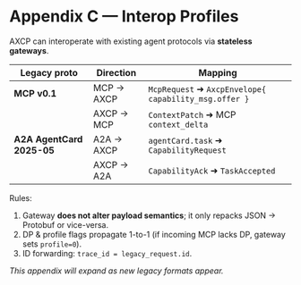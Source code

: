 # Appendix C — Interop Profiles

AXCP can interoperate with existing agent protocols via **stateless gateways**.

| Legacy proto | Direction | Mapping |
|--------------|-----------|---------|
| **MCP v0.1** | MCP → AXCP | `McpRequest` ➜ `AxcpEnvelope{ capability_msg.offer }` |
|              | AXCP → MCP | `ContextPatch` ➜ MCP `context_delta` |
| **A2A AgentCard 2025-05** | A2A → AXCP | `agentCard.task` ➜ `CapabilityRequest` |
|              | AXCP → A2A | `CapabilityAck` ➜ `TaskAccepted` |

Rules:

1. Gateway **does not alter payload semantics**; it only repacks JSON → Protobuf or vice-versa.  
2. DP & profile flags propagate 1-to-1 (if incoming MCP lacks DP, gateway sets `profile=0`).  
3. ID forwarding: `trace_id = legacy_request.id`.

_This appendix will expand as new legacy formats appear._
